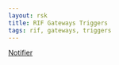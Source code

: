 ```yaml
---
layout: rsk
title: RIF Gateways Triggers
tags: rif, gateways, triggers
---
```


[Notifier](./notifier/about)
